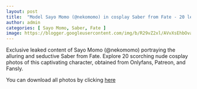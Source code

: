 ```yaml
---
layout: post
title:  "Model Sayo Momo (@nekomomo) in cosplay Saber from Fate - 20 leaked photos from Onlyfans, Patreon, and Fansly"
author: admin
categories: [ Sayo Momo, Saber, Fate ]
image: https://blogger.googleusercontent.com/img/b/R29vZ2xl/AVvXsEhbOvafSDK8v0dEMOobVaMe8wwJSjYxpN69gEU3tIFd2FT91ACTI3OKmIqqt8GGwTHd1wKV4iK_Hk_Sr4rJOtTH2_qDDTklJdGbTWya8Llp5KITY6GKRz9AHoVkeg42u2jlMNTNEAKbplH__QtdYJ1h6x4NB6Kg6w9ltaJ4Nal5C2b0yAeP5cVt6NiXDNbK/s1600/457274588.JPG
---
```


Exclusive leaked content of Sayo Momo (@nekomomo) portraying the alluring and seductive Saber from Fate. Explore 20 scorching nude cosplay photos of this captivating character, obtained from Onlyfans, Patreon, and Fansly.

<p>You can download all photos by clicking <a href="http://ouo.io/qs/OzRuKBTK?s=https://www.mediafire.com/file/b1rrnlmido8qqfc/Model_Sayo_Momo_%2528%2540nekomomo%2529_in_cosplay_Saber_from_Fate_-_20_leaked_photos_from_Onlyfans%252C_Patreon%252C_and_Fansly.rar/file">here</a></p>

<div class="separator" style="clear: both;"><a href="https://blogger.googleusercontent.com/img/b/R29vZ2xl/AVvXsEhbOvafSDK8v0dEMOobVaMe8wwJSjYxpN69gEU3tIFd2FT91ACTI3OKmIqqt8GGwTHd1wKV4iK_Hk_Sr4rJOtTH2_qDDTklJdGbTWya8Llp5KITY6GKRz9AHoVkeg42u2jlMNTNEAKbplH__QtdYJ1h6x4NB6Kg6w9ltaJ4Nal5C2b0yAeP5cVt6NiXDNbK/s1600/457274588.JPG" style="display: block; padding: 1em 0; text-align: center; "><img alt="" border="0" data-original-height="1920" data-original-width="1280" src="https://blogger.googleusercontent.com/img/b/R29vZ2xl/AVvXsEhbOvafSDK8v0dEMOobVaMe8wwJSjYxpN69gEU3tIFd2FT91ACTI3OKmIqqt8GGwTHd1wKV4iK_Hk_Sr4rJOtTH2_qDDTklJdGbTWya8Llp5KITY6GKRz9AHoVkeg42u2jlMNTNEAKbplH__QtdYJ1h6x4NB6Kg6w9ltaJ4Nal5C2b0yAeP5cVt6NiXDNbK/s1600/457274588.JPG"/></a></div><div class="separator" style="clear: both;"><a href="https://blogger.googleusercontent.com/img/b/R29vZ2xl/AVvXsEhEa0yNb4egmp1xrBLX4jlooBBQT4umQLJ_AjsctciMlJYJXWi4nhHU2-m_rdZerYwCDYvrQ0QFXqSf2HrR3PWasZXLflKA6mzbF8Ktbl_aiVwZ1nv-2EPylcx6NYwroI1cADquz7OrGZrQ6vhXoSA-nPdHzguU47FjFatY__xmBv938QeC3XQzjvZnro9U/s1600/457274588.webp" style="display: block; padding: 1em 0; text-align: center; "><img alt="" border="0" data-original-height="1920" data-original-width="1280" src="https://blogger.googleusercontent.com/img/b/R29vZ2xl/AVvXsEhEa0yNb4egmp1xrBLX4jlooBBQT4umQLJ_AjsctciMlJYJXWi4nhHU2-m_rdZerYwCDYvrQ0QFXqSf2HrR3PWasZXLflKA6mzbF8Ktbl_aiVwZ1nv-2EPylcx6NYwroI1cADquz7OrGZrQ6vhXoSA-nPdHzguU47FjFatY__xmBv938QeC3XQzjvZnro9U/s1600/457274588.webp"/></a></div><div class="separator" style="clear: both;"><a href="https://blogger.googleusercontent.com/img/b/R29vZ2xl/AVvXsEhOGTvykwsssfHn4ZZDP9p1kmV9z4KyscPKrC4zomiu8C1OrdmIH4LWWR22BFLbQliCB5zclSSBfbBvyNZg5Z8shOUAXSqmiakVVtAtJgz-BeJJMCjhVe3bicBI1ughWxgprYdemoWVshrkAu5BJq7VJHSl7OnHbg3Qnnh48yO7Rc0yP4JQcqCg52voALrd/s1600/457274589.JPG" style="display: block; padding: 1em 0; text-align: center; "><img alt="" border="0" data-original-height="1920" data-original-width="1280" src="https://blogger.googleusercontent.com/img/b/R29vZ2xl/AVvXsEhOGTvykwsssfHn4ZZDP9p1kmV9z4KyscPKrC4zomiu8C1OrdmIH4LWWR22BFLbQliCB5zclSSBfbBvyNZg5Z8shOUAXSqmiakVVtAtJgz-BeJJMCjhVe3bicBI1ughWxgprYdemoWVshrkAu5BJq7VJHSl7OnHbg3Qnnh48yO7Rc0yP4JQcqCg52voALrd/s1600/457274589.JPG"/></a></div><div class="separator" style="clear: both;"><a href="https://blogger.googleusercontent.com/img/b/R29vZ2xl/AVvXsEhEerH5XqiACD37-aYI0v7PS2656btEF5lWFfp3v7CNw85bzt-YTVsEavP6il2rUXjqk1nAGxYtkuZTX6lFCEo4fOgZ9x0Kz53P4V3IMHcSR4vDq_dT1nazUFvdfFFU5neNXWY4S-CWOyPNNHaKumfahlxELW4RMbkKDgKCU2yZRldAWKoZO_99sEzM3L62/s1600/457274590.JPG" style="display: block; padding: 1em 0; text-align: center; "><img alt="" border="0" data-original-height="1920" data-original-width="1280" src="https://blogger.googleusercontent.com/img/b/R29vZ2xl/AVvXsEhEerH5XqiACD37-aYI0v7PS2656btEF5lWFfp3v7CNw85bzt-YTVsEavP6il2rUXjqk1nAGxYtkuZTX6lFCEo4fOgZ9x0Kz53P4V3IMHcSR4vDq_dT1nazUFvdfFFU5neNXWY4S-CWOyPNNHaKumfahlxELW4RMbkKDgKCU2yZRldAWKoZO_99sEzM3L62/s1600/457274590.JPG"/></a></div><div class="separator" style="clear: both;"><a href="https://blogger.googleusercontent.com/img/b/R29vZ2xl/AVvXsEhy_qI7RUoxaVR-OtoVBDUQfkjrsggk1q7Gk1k3_Yk0wupnzG-FRLQoEMerfmarJx2fdpUMUcyJkhdvjDU5pxgn9ksRqn2HP2KIqpRzgXPL_Tk53z5qoSpGfWXQG5RrjETCMlcE-d9RFHyKiZvy20VCm0lhXTUdt1X_TDj1QxHiJ6KS6YJmZ8OndwekmPbR/s1600/457274591.JPG" style="display: block; padding: 1em 0; text-align: center; "><img alt="" border="0" data-original-height="1920" data-original-width="1280" src="https://blogger.googleusercontent.com/img/b/R29vZ2xl/AVvXsEhy_qI7RUoxaVR-OtoVBDUQfkjrsggk1q7Gk1k3_Yk0wupnzG-FRLQoEMerfmarJx2fdpUMUcyJkhdvjDU5pxgn9ksRqn2HP2KIqpRzgXPL_Tk53z5qoSpGfWXQG5RrjETCMlcE-d9RFHyKiZvy20VCm0lhXTUdt1X_TDj1QxHiJ6KS6YJmZ8OndwekmPbR/s1600/457274591.JPG"/></a></div><div class="separator" style="clear: both;"><a href="https://blogger.googleusercontent.com/img/b/R29vZ2xl/AVvXsEgp2lIjO4UOuuslru0NCQAl11FCeh-O0HJl1r0i7w_8JtrEWekv_GN2vL9wJGcIaGsPrhQwdVk7Z9TSMNfWbfgG_lrqSwCupL0gqaZ8MIaUhrqOr8X-BMjJuoqRZB1BGqYmuT3J-Il9OFxKVYGF9Efss48IIEXKpxeiJfhTy39qrDzqod5lcN6FHtpaab3c/s1600/457274592.JPG" style="display: block; padding: 1em 0; text-align: center; "><img alt="" border="0" data-original-height="1920" data-original-width="1280" src="https://blogger.googleusercontent.com/img/b/R29vZ2xl/AVvXsEgp2lIjO4UOuuslru0NCQAl11FCeh-O0HJl1r0i7w_8JtrEWekv_GN2vL9wJGcIaGsPrhQwdVk7Z9TSMNfWbfgG_lrqSwCupL0gqaZ8MIaUhrqOr8X-BMjJuoqRZB1BGqYmuT3J-Il9OFxKVYGF9Efss48IIEXKpxeiJfhTy39qrDzqod5lcN6FHtpaab3c/s1600/457274592.JPG"/></a></div><div class="separator" style="clear: both;"><a href="https://blogger.googleusercontent.com/img/b/R29vZ2xl/AVvXsEjWu6kownXZ7_F1FVyQz3gFU5ggJzDTDUrX2hKaRjvGB-TU6B1EuAoxJ_JsXIuZZG0VuPvGcMcPWbLSekHCmEswmrRLlfv1NjqM9Q62DWi8W25dbGomwAWYsaG97IMSaoWuCGxA7eIM7A9RBndr3aphqw7l_GrRroREYoGMOzSE02dHwlYvWH1JgLE7DdAw/s1600/457274593.JPG" style="display: block; padding: 1em 0; text-align: center; "><img alt="" border="0" data-original-height="1920" data-original-width="1280" src="https://blogger.googleusercontent.com/img/b/R29vZ2xl/AVvXsEjWu6kownXZ7_F1FVyQz3gFU5ggJzDTDUrX2hKaRjvGB-TU6B1EuAoxJ_JsXIuZZG0VuPvGcMcPWbLSekHCmEswmrRLlfv1NjqM9Q62DWi8W25dbGomwAWYsaG97IMSaoWuCGxA7eIM7A9RBndr3aphqw7l_GrRroREYoGMOzSE02dHwlYvWH1JgLE7DdAw/s1600/457274593.JPG"/></a></div><div class="separator" style="clear: both;"><a href="https://blogger.googleusercontent.com/img/b/R29vZ2xl/AVvXsEgj8JWbTrg-zVnnjsOeWJY8aNybOmpMSgfDtwyYUbwfgVfgDe1JaAaByyUKi3Wi3RwpqFnchNVi8KQ80ELbZg9dctXy7p2cTZavEBduTt2kO6merWn8auAnZhyRC7fzEr31jynNDVJCz-5vfvPyvlqq0VA1LHXoic_EiK-vAYVS0dUl6dRqGoiUr7nhSPqw/s1600/457274594.JPG" style="display: block; padding: 1em 0; text-align: center; "><img alt="" border="0" data-original-height="1920" data-original-width="1280" src="https://blogger.googleusercontent.com/img/b/R29vZ2xl/AVvXsEgj8JWbTrg-zVnnjsOeWJY8aNybOmpMSgfDtwyYUbwfgVfgDe1JaAaByyUKi3Wi3RwpqFnchNVi8KQ80ELbZg9dctXy7p2cTZavEBduTt2kO6merWn8auAnZhyRC7fzEr31jynNDVJCz-5vfvPyvlqq0VA1LHXoic_EiK-vAYVS0dUl6dRqGoiUr7nhSPqw/s1600/457274594.JPG"/></a></div><div class="separator" style="clear: both;"><a href="https://blogger.googleusercontent.com/img/b/R29vZ2xl/AVvXsEgyi8rWrddnX-Jq32rbP2Eslp6LPxCcf_kVzncbM4QPqsUJTIOQfFmPmheGlMHD3xNZFenLNSKnLjRipG28vcacBEpI9MdKlXCCJ2Z1c8pMJo4-ypA6KWKD0FWhaFlv3c4G96kYJnsRo-05yVJj8HrtfdNrU3q7r9p26m51GYIoDxfnZHWsY36yqgMdTdj4/s1600/457274595.JPG" style="display: block; padding: 1em 0; text-align: center; "><img alt="" border="0" data-original-height="1920" data-original-width="1280" src="https://blogger.googleusercontent.com/img/b/R29vZ2xl/AVvXsEgyi8rWrddnX-Jq32rbP2Eslp6LPxCcf_kVzncbM4QPqsUJTIOQfFmPmheGlMHD3xNZFenLNSKnLjRipG28vcacBEpI9MdKlXCCJ2Z1c8pMJo4-ypA6KWKD0FWhaFlv3c4G96kYJnsRo-05yVJj8HrtfdNrU3q7r9p26m51GYIoDxfnZHWsY36yqgMdTdj4/s1600/457274595.JPG"/></a></div><div class="separator" style="clear: both;"><a href="https://blogger.googleusercontent.com/img/b/R29vZ2xl/AVvXsEjvOk3zFJYFp8-bls1aIzfKDV_UsMMTcM7ePNmEgsVvaOD7ldVAWW0yfd9IwOinPoHpKg_8op_zGDt6fBfMRMeso4MQGFLdqjO8TBU3Jz2585GxlYdoLUwBxaV48UvPAva52OsMyPxLdbD2NFCD49h79XeZ982Q5JVEkRMdS1FjFzLyVcFtxd1GYheh2JaV/s1600/457274596.JPG" style="display: block; padding: 1em 0; text-align: center; "><img alt="" border="0" data-original-height="1920" data-original-width="1280" src="https://blogger.googleusercontent.com/img/b/R29vZ2xl/AVvXsEjvOk3zFJYFp8-bls1aIzfKDV_UsMMTcM7ePNmEgsVvaOD7ldVAWW0yfd9IwOinPoHpKg_8op_zGDt6fBfMRMeso4MQGFLdqjO8TBU3Jz2585GxlYdoLUwBxaV48UvPAva52OsMyPxLdbD2NFCD49h79XeZ982Q5JVEkRMdS1FjFzLyVcFtxd1GYheh2JaV/s1600/457274596.JPG"/></a></div><div class="separator" style="clear: both;"><a href="https://blogger.googleusercontent.com/img/b/R29vZ2xl/AVvXsEi-5SQLL-ZLb64UWnEKvgbau1RUfO0RDk1k-lfMhzUd8WvP_dxHyGsKx4D7uYJJP1-91doyz4dgAva7BtPo4PCpNXtdcHT0mwYtNPrr1AMCLElGthxR2Vkbk7Ht4x9gOgr3eQgs9vt7R2QM_KjWXzvmHuqFP9KH20VSSnWE4JfTUn6QGavTl06dg1jkD9TQ/s1600/457274597.JPG" style="display: block; padding: 1em 0; text-align: center; "><img alt="" border="0" data-original-height="1920" data-original-width="1280" src="https://blogger.googleusercontent.com/img/b/R29vZ2xl/AVvXsEi-5SQLL-ZLb64UWnEKvgbau1RUfO0RDk1k-lfMhzUd8WvP_dxHyGsKx4D7uYJJP1-91doyz4dgAva7BtPo4PCpNXtdcHT0mwYtNPrr1AMCLElGthxR2Vkbk7Ht4x9gOgr3eQgs9vt7R2QM_KjWXzvmHuqFP9KH20VSSnWE4JfTUn6QGavTl06dg1jkD9TQ/s1600/457274597.JPG"/></a></div><div class="separator" style="clear: both;"><a href="https://blogger.googleusercontent.com/img/b/R29vZ2xl/AVvXsEjD3I3SBZr1WOsx8HcZVb-WvTNWVbTY4tV9_tk0HsmcqDX5CPIqwoajoSD65Y7ulT6w-yLTAsuX0XYUPQ2N_P3_Sraa_eRXS3o201kgdZGzx46-wiLoasDEjclFA4Cs3y8yJr4gnRhvT9AD_Bnqc7-zt-P8AJY40_OisKzmXLoQNPFYMsLj8s5iUS7ZjRGp/s1600/457274598.JPG" style="display: block; padding: 1em 0; text-align: center; "><img alt="" border="0" data-original-height="1920" data-original-width="1280" src="https://blogger.googleusercontent.com/img/b/R29vZ2xl/AVvXsEjD3I3SBZr1WOsx8HcZVb-WvTNWVbTY4tV9_tk0HsmcqDX5CPIqwoajoSD65Y7ulT6w-yLTAsuX0XYUPQ2N_P3_Sraa_eRXS3o201kgdZGzx46-wiLoasDEjclFA4Cs3y8yJr4gnRhvT9AD_Bnqc7-zt-P8AJY40_OisKzmXLoQNPFYMsLj8s5iUS7ZjRGp/s1600/457274598.JPG"/></a></div><div class="separator" style="clear: both;"><a href="https://blogger.googleusercontent.com/img/b/R29vZ2xl/AVvXsEhxyyNMdht9qnkxCFlAJIEpeNWusK9tgc2ycxmeSBTbEKdA-s0BPbH6qMO279zJSs7ZvapbGHu_4rXvB_Tp-w0CHmE_BnoqCTCGQEg1fI-T7-wZEbq34wFa5PkcmW0Is-shkWN64qTLJ_5UsBNggTg_q2I6lgyrzWdtwzUnbSzSnioioEd4aqPkruzZ8SUk/s1600/457274599.JPG" style="display: block; padding: 1em 0; text-align: center; "><img alt="" border="0" data-original-height="1920" data-original-width="1280" src="https://blogger.googleusercontent.com/img/b/R29vZ2xl/AVvXsEhxyyNMdht9qnkxCFlAJIEpeNWusK9tgc2ycxmeSBTbEKdA-s0BPbH6qMO279zJSs7ZvapbGHu_4rXvB_Tp-w0CHmE_BnoqCTCGQEg1fI-T7-wZEbq34wFa5PkcmW0Is-shkWN64qTLJ_5UsBNggTg_q2I6lgyrzWdtwzUnbSzSnioioEd4aqPkruzZ8SUk/s1600/457274599.JPG"/></a></div><div class="separator" style="clear: both;"><a href="https://blogger.googleusercontent.com/img/b/R29vZ2xl/AVvXsEiBkO2yx7XkS0-j3Gux4sN3EgidiM3Iofz4ved1Fo6miTBrs9Ld5b2wOQRIscrVnlZ_sLINLJ5M9AWeus7JYNqgBxba6Crcg4mBd80cO9frRnshCJlI4wz8LslZgIdM7ABqQzjzjMmdxddiepLbpoMtldCnm9F04OG9ocZqsGsFOE62z5Py6JAU-4lYp2n2/s1600/457274600.JPG" style="display: block; padding: 1em 0; text-align: center; "><img alt="" border="0" data-original-height="1920" data-original-width="1280" src="https://blogger.googleusercontent.com/img/b/R29vZ2xl/AVvXsEiBkO2yx7XkS0-j3Gux4sN3EgidiM3Iofz4ved1Fo6miTBrs9Ld5b2wOQRIscrVnlZ_sLINLJ5M9AWeus7JYNqgBxba6Crcg4mBd80cO9frRnshCJlI4wz8LslZgIdM7ABqQzjzjMmdxddiepLbpoMtldCnm9F04OG9ocZqsGsFOE62z5Py6JAU-4lYp2n2/s1600/457274600.JPG"/></a></div><div class="separator" style="clear: both;"><a href="https://blogger.googleusercontent.com/img/b/R29vZ2xl/AVvXsEje__xVmBmVMUDrP_DYx-elAy9LKZYBXNrT3lllyuzcyFR9ghNaZPu7PwJGvRv5NbOWpTW0Sai-uJljBeNvn-21axzQrxNDyZfFGWS5QHt_m9YRPN6vXMzRBvMtdDMR1g03m5WCDPCmzruo0UABqz_CEVkk-wwl_UxBtA-JmQxcCFEw37pcIXozcGdINHDK/s1600/457274601.JPG" style="display: block; padding: 1em 0; text-align: center; "><img alt="" border="0" data-original-height="1920" data-original-width="1280" src="https://blogger.googleusercontent.com/img/b/R29vZ2xl/AVvXsEje__xVmBmVMUDrP_DYx-elAy9LKZYBXNrT3lllyuzcyFR9ghNaZPu7PwJGvRv5NbOWpTW0Sai-uJljBeNvn-21axzQrxNDyZfFGWS5QHt_m9YRPN6vXMzRBvMtdDMR1g03m5WCDPCmzruo0UABqz_CEVkk-wwl_UxBtA-JmQxcCFEw37pcIXozcGdINHDK/s1600/457274601.JPG"/></a></div><div class="separator" style="clear: both;"><a href="https://blogger.googleusercontent.com/img/b/R29vZ2xl/AVvXsEgTWgX-woG9GpFhQ8ds6nNlo39JnHkOM-BNaN3CmTFjXpF5vTLtoIZPDa2CBFy6i_tzdkeNOfJYWiGGeNbqLXymaCua-wyGhK_OHW-oeYqxiuYiuT9PXRC7e2L6niz9j1R_z4Y8OKuGdcCdRU4_YtLjzFQ0fdyGz1jONObtK8T0nWldOPp0EVT1WTlBqjVP/s1600/457274602.JPG" style="display: block; padding: 1em 0; text-align: center; "><img alt="" border="0" data-original-height="1920" data-original-width="1280" src="https://blogger.googleusercontent.com/img/b/R29vZ2xl/AVvXsEgTWgX-woG9GpFhQ8ds6nNlo39JnHkOM-BNaN3CmTFjXpF5vTLtoIZPDa2CBFy6i_tzdkeNOfJYWiGGeNbqLXymaCua-wyGhK_OHW-oeYqxiuYiuT9PXRC7e2L6niz9j1R_z4Y8OKuGdcCdRU4_YtLjzFQ0fdyGz1jONObtK8T0nWldOPp0EVT1WTlBqjVP/s1600/457274602.JPG"/></a></div><div class="separator" style="clear: both;"><a href="https://blogger.googleusercontent.com/img/b/R29vZ2xl/AVvXsEhX-0PdA72vqX7_RnEQEyazJkW7cybljbaox4y-G5Ck2YdQWuHt4jMkKGx_MF76EfaNgeCG1_SCPkKoYoEvP3TNr2qN62OVt1gQOKeNjPYJkDUOFiHLFF98to0vsioXxoNsDXkhjX6W8OqTEmvaXrRtOcSme8YMVg-qaQhzfmAxHd7r9w2L5l3GO6dmtu33/s1600/457274603.JPG" style="display: block; padding: 1em 0; text-align: center; "><img alt="" border="0" data-original-height="1920" data-original-width="1280" src="https://blogger.googleusercontent.com/img/b/R29vZ2xl/AVvXsEhX-0PdA72vqX7_RnEQEyazJkW7cybljbaox4y-G5Ck2YdQWuHt4jMkKGx_MF76EfaNgeCG1_SCPkKoYoEvP3TNr2qN62OVt1gQOKeNjPYJkDUOFiHLFF98to0vsioXxoNsDXkhjX6W8OqTEmvaXrRtOcSme8YMVg-qaQhzfmAxHd7r9w2L5l3GO6dmtu33/s1600/457274603.JPG"/></a></div><div class="separator" style="clear: both;"><a href="https://blogger.googleusercontent.com/img/b/R29vZ2xl/AVvXsEgfOQ910AzGd8gQ_Imffj4agMIZFRK_y27GUP8UpODzHbWBn-8_7vRWx7BBVas3jSrZWMGZ4vW_7I6zPohCzuQMgX90LLGsLUehXxOLWxCP5I5IOgurNYAAmy5RbqsKEL1Vno2CCXf0mJRR_loFYHUzar7tV08mcnVXJciwHk5NaQe6VceSVwKvcIybJFf_/s1600/457274604.JPG" style="display: block; padding: 1em 0; text-align: center; "><img alt="" border="0" data-original-height="853" data-original-width="1280" src="https://blogger.googleusercontent.com/img/b/R29vZ2xl/AVvXsEgfOQ910AzGd8gQ_Imffj4agMIZFRK_y27GUP8UpODzHbWBn-8_7vRWx7BBVas3jSrZWMGZ4vW_7I6zPohCzuQMgX90LLGsLUehXxOLWxCP5I5IOgurNYAAmy5RbqsKEL1Vno2CCXf0mJRR_loFYHUzar7tV08mcnVXJciwHk5NaQe6VceSVwKvcIybJFf_/s1600/457274604.JPG"/></a></div><div class="separator" style="clear: both;"><a href="https://blogger.googleusercontent.com/img/b/R29vZ2xl/AVvXsEg-pmtXZukznM_WP_3GYsJ0ysTNmfC7TW6tuswwwR6i03ScveIv5eJ40zZ4hmeZZqIvgau5GsYm3bCBewWKeO8518Zj-KEhhAOwB_xmMBwxIQbm5GiUmEp1H54ss5b1Eb8zhdp8SwUhpu7bMvdqa-nEEPR7QmZM1FsR2raF7nrNOiVLxFWEPft3eaw1X7h9/s1600/457274605.JPG" style="display: block; padding: 1em 0; text-align: center; "><img alt="" border="0" data-original-height="1920" data-original-width="1280" src="https://blogger.googleusercontent.com/img/b/R29vZ2xl/AVvXsEg-pmtXZukznM_WP_3GYsJ0ysTNmfC7TW6tuswwwR6i03ScveIv5eJ40zZ4hmeZZqIvgau5GsYm3bCBewWKeO8518Zj-KEhhAOwB_xmMBwxIQbm5GiUmEp1H54ss5b1Eb8zhdp8SwUhpu7bMvdqa-nEEPR7QmZM1FsR2raF7nrNOiVLxFWEPft3eaw1X7h9/s1600/457274605.JPG"/></a></div><div class="separator" style="clear: both;"><a href="https://blogger.googleusercontent.com/img/b/R29vZ2xl/AVvXsEi-j0OCGXpqemuNWISMYkeRf7dNs4ZbbCPV3nJtHFtVy-A9UWV65SMVrUc3gE6KeZbrxHxwWwkZumZmUVj-3i2IO5zX0mBVM3IKjlNlfrftDmVEph5LGv8RoPIr4yHYu32v4nDj2F6aN5e1_0MF9vbhBhxgi8O-Wb-FB4pPfoCWTCxlLg9zT9gKQ2CH-IhP/s1600/457274606.JPG" style="display: block; padding: 1em 0; text-align: center; "><img alt="" border="0" data-original-height="1920" data-original-width="1280" src="https://blogger.googleusercontent.com/img/b/R29vZ2xl/AVvXsEi-j0OCGXpqemuNWISMYkeRf7dNs4ZbbCPV3nJtHFtVy-A9UWV65SMVrUc3gE6KeZbrxHxwWwkZumZmUVj-3i2IO5zX0mBVM3IKjlNlfrftDmVEph5LGv8RoPIr4yHYu32v4nDj2F6aN5e1_0MF9vbhBhxgi8O-Wb-FB4pPfoCWTCxlLg9zT9gKQ2CH-IhP/s1600/457274606.JPG"/></a></div><div class="separator" style="clear: both;"><a href="https://blogger.googleusercontent.com/img/b/R29vZ2xl/AVvXsEhtL2x8ZXj5AhKR5Qndsi2j8B8lQDorU9JLuKsxpaZd82XF-dRM6bVps8BW_Chyilt-F7bQIq5_L6EktYyEvRHjHfcZYX2g_FzOY8FSHC-fzb9yWQVlethqblYpeWAqaELHHY9IG6bEd6gQtkb67kynYh_h8l9Z9sjgcq5DcRltMH6bPr1KHS942KKaqB2b/s1600/457274607.JPG" style="display: block; padding: 1em 0; text-align: center; "><img alt="" border="0" data-original-height="1920" data-original-width="1280" src="https://blogger.googleusercontent.com/img/b/R29vZ2xl/AVvXsEhtL2x8ZXj5AhKR5Qndsi2j8B8lQDorU9JLuKsxpaZd82XF-dRM6bVps8BW_Chyilt-F7bQIq5_L6EktYyEvRHjHfcZYX2g_FzOY8FSHC-fzb9yWQVlethqblYpeWAqaELHHY9IG6bEd6gQtkb67kynYh_h8l9Z9sjgcq5DcRltMH6bPr1KHS942KKaqB2b/s1600/457274607.JPG"/></a></div>